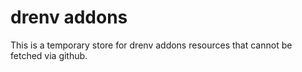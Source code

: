 # drenv addons

This is a temporary store for drenv addons resources that cannot be
fetched via github.
